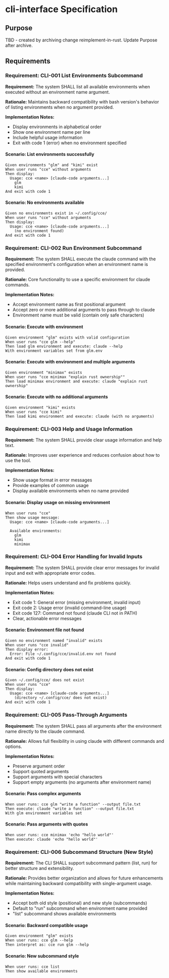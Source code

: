 # cli-interface Specification

## Purpose
TBD - created by archiving change reimplement-in-rust. Update Purpose after archive.
## Requirements
### Requirement: CLI-001 List Environments Subcommand
**Requirement:** The system SHALL list all available environments when executed without an environment name argument.

**Rationale:** Maintains backward compatibility with bash version's behavior of listing environments when no argument provided.

**Implementation Notes:**
- Display environments in alphabetical order
- Show one environment name per line
- Include helpful usage information
- Exit with code 1 (error) when no environment specified

#### Scenario: List environments successfully
```
Given environments "glm" and "kimi" exist
When user runs "cce" without arguments
Then display:
  Usage: cce <name> [claude-code arguments...]
    glm
    kimi
And exit with code 1
```

#### Scenario: No environments available
```
Given no environments exist in ~/.config/cce/
When user runs "cce" without arguments
Then display:
  Usage: cce <name> [claude-code arguments...]
    (no environment found)
And exit with code 1
```

### Requirement: CLI-002 Run Environment Subcommand
**Requirement:** The system SHALL execute the claude command with the specified environment's configuration when an environment name is provided.

**Rationale:** Core functionality to use a specific environment for claude commands.

**Implementation Notes:**
- Accept environment name as first positional argument
- Accept zero or more additional arguments to pass through to claude
- Environment name must be valid (contain only safe characters)

#### Scenario: Execute with environment
```
Given environment "glm" exists with valid configuration
When user runs "cce glm --help"
Then load glm environment and execute: claude --help
With environment variables set from glm.env
```

#### Scenario: Execute with environment and multiple arguments
```
Given environment "minimax" exists
When user runs "cce minimax "explain rust ownership""
Then load minimax environment and execute: claude "explain rust ownership"
```

#### Scenario: Execute with no additional arguments
```
Given environment "kimi" exists
When user runs "cce kimi"
Then load kimi environment and execute: claude (with no arguments)
```

### Requirement: CLI-003 Help and Usage Information
**Requirement:** The system SHALL provide clear usage information and help text.

**Rationale:** Improves user experience and reduces confusion about how to use the tool.

**Implementation Notes:**
- Show usage format in error messages
- Provide examples of common usage
- Display available environments when no name provided

#### Scenario: Display usage on missing environment
```
When user runs "cce"
Then show usage message:
  Usage: cce <name> [claude-code arguments...]

  Available environments:
    glm
    kimi
    minimax
```

### Requirement: CLI-004 Error Handling for Invalid Inputs
**Requirement:** The system SHALL provide clear error messages for invalid input and exit with appropriate error codes.

**Rationale:** Helps users understand and fix problems quickly.

**Implementation Notes:**
- Exit code 1: General error (missing environment, invalid input)
- Exit code 2: Usage error (invalid command-line usage)
- Exit code 127: Command not found (claude CLI not in PATH)
- Clear, actionable error messages

#### Scenario: Environment file not found
```
Given no environment named "invalid" exists
When user runs "cce invalid"
Then display error:
  Error: File ~/.config/cce/invalid.env not found
And exit with code 1
```

#### Scenario: Config directory does not exist
```
Given ~/.config/cce/ does not exist
When user runs "cce"
Then display:
  Usage: cce <name> [claude-code arguments...]
    (directory ~/.config/cce/ does not exist)
And exit with code 1
```

### Requirement: CLI-005 Pass-Through Arguments
**Requirement:** The system SHALL pass all arguments after the environment name directly to the claude command.

**Rationale:** Allows full flexibility in using claude with different commands and options.

**Implementation Notes:**
- Preserve argument order
- Support quoted arguments
- Support arguments with special characters
- Support empty arguments (no arguments after environment name)

#### Scenario: Pass complex arguments
```
When user runs: cce glm "write a function" --output file.txt
Then execute: claude "write a function" --output file.txt
With glm environment variables set
```

#### Scenario: Pass arguments with quotes
```
When user runs: cce minimax 'echo "hello world"'
Then execute: claude 'echo "hello world"'
```

### Requirement: CLI-006 Subcommand Structure (New Style)
**Requirement:** The CLI SHALL support subcommand pattern (list, run) for better structure and extensibility.

**Rationale:** Provides better organization and allows for future enhancements while maintaining backward compatibility with single-argument usage.

**Implementation Notes:**
- Accept both old style (positional) and new style (subcommands)
- Default to "run" subcommand when environment name provided
- "list" subcommand shows available environments

#### Scenario: Backward compatible usage
```
Given environment "glm" exists
When user runs: cce glm --help
Then interpret as: cce run glm --help
```

#### Scenario: New subcommand style
```
When user runs: cce list
Then show available environments
```

